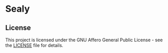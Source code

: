 # Sealy

## License
This project is licensed under the GNU Affero General Public License - see the [LICENSE](LICENSE) file for details.
